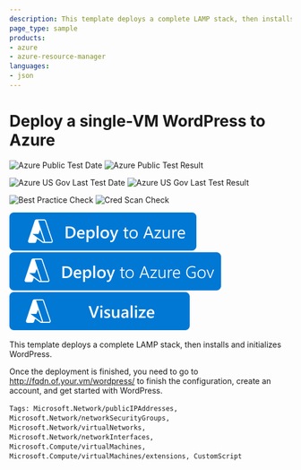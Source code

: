 ```yaml
---
description: This template deploys a complete LAMP stack, then installs and initializes WordPress. Once the deployment is finished, you need to go to http://fqdn.of.your.vm/wordpress/ to finish the configuration, create an account, and get started with WordPress.
page_type: sample
products:
- azure
- azure-resource-manager
languages:
- json
---
```

# Deploy a single-VM WordPress to Azure

![Azure Public Test Date](https://azurequickstartsservice.blob.core.windows.net/badges/application-workloads/wordpress/wordpress-single-vm-ubuntu/PublicLastTestDate.svg)
![Azure Public Test Result](https://azurequickstartsservice.blob.core.windows.net/badges/application-workloads/wordpress/wordpress-single-vm-ubuntu/PublicDeployment.svg)

![Azure US Gov Last Test Date](https://azurequickstartsservice.blob.core.windows.net/badges/application-workloads/wordpress/wordpress-single-vm-ubuntu/FairfaxLastTestDate.svg)
![Azure US Gov Last Test Result](https://azurequickstartsservice.blob.core.windows.net/badges/application-workloads/wordpress/wordpress-single-vm-ubuntu/FairfaxDeployment.svg)

![Best Practice Check](https://azurequickstartsservice.blob.core.windows.net/badges/application-workloads/wordpress/wordpress-single-vm-ubuntu/BestPracticeResult.svg)
![Cred Scan Check](https://azurequickstartsservice.blob.core.windows.net/badges/application-workloads/wordpress/wordpress-single-vm-ubuntu/CredScanResult.svg)

[![Deploy To Azure](https://raw.githubusercontent.com/Azure/azure-quickstart-templates/master/1-CONTRIBUTION-GUIDE/images/deploytoazure.svg?sanitize=true)](https://portal.azure.com/#create/Microsoft.Template/uri/https%3A%2F%2Fraw.githubusercontent.com%2FAzure%2Fazure-quickstart-templates%2Fmaster%2Fapplication-workloads%2Fwordpress%2Fwordpress-single-vm-ubuntu%2Fazuredeploy.json)
[![Deploy To Azure US Gov](https://raw.githubusercontent.com/Azure/azure-quickstart-templates/master/1-CONTRIBUTION-GUIDE/images/deploytoazuregov.svg?sanitize=true)](https://portal.azure.us/#create/Microsoft.Template/uri/https%3A%2F%2Fraw.githubusercontent.com%2FAzure%2Fazure-quickstart-templates%2Fmaster%2Fapplication-workloads%2Fwordpress%2Fwordpress-single-vm-ubuntu%2Fazuredeploy.json)
[![Visualize](https://raw.githubusercontent.com/Azure/azure-quickstart-templates/master/1-CONTRIBUTION-GUIDE/images/visualizebutton.svg?sanitize=true)](http://armviz.io/#/?load=https%3A%2F%2Fraw.githubusercontent.com%2FAzure%2Fazure-quickstart-templates%2Fmaster%2Fapplication-workloads%2Fwordpress%2Fwordpress-single-vm-ubuntu%2Fazuredeploy.json)

This template deploys a complete LAMP stack, then installs and initializes WordPress.

Once the deployment is finished, you need to go to http://fqdn.of.your.vm/wordpress/ to finish the configuration, create an account, and get started with WordPress.

`Tags: Microsoft.Network/publicIPAddresses, Microsoft.Network/networkSecurityGroups, Microsoft.Network/virtualNetworks, Microsoft.Network/networkInterfaces, Microsoft.Compute/virtualMachines, Microsoft.Compute/virtualMachines/extensions, CustomScript`
